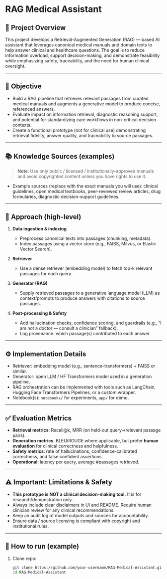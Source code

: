 # RAG Medical Assistant

## 📌 Project Overview
This project develops a Retrieval-Augmented Generation (RAG) — based AI assistant that leverages canonical medical manuals and domain texts to help answer clinical and healthcare questions. The goal is to reduce information overload, support decision-making, and demonstrate feasibility while emphasizing safety, traceability, and the need for human clinical oversight.

---

## 🎯 Objective
- Build a RAG pipeline that retrieves relevant passages from curated medical manuals and augments a generative model to produce concise, referenced answers.
- Evaluate impact on information retrieval, diagnostic reasoning support, and potential for standardizing care workflows in non-critical decision contexts.
- Create a functional prototype (not for clinical use) demonstrating retrieval fidelity, answer quality, and traceability to source passages.

---

## 📚 Knowledge Sources (examples)
> **Note**: Use only public / licensed / institutionally-approved manuals and avoid copyrighted content unless you have rights to use it.
- Example sources (replace with the exact manuals you will use): clinical guidelines, open medical textbooks, peer-reviewed review articles, drug formularies, diagnostic decision-support guidelines.

---

## 🧭 Approach (high-level)
1. **Data ingestion & indexing**  
   - Preprocess canonical texts into passages (chunking, metadata).  
   - Index passages using a vector store (e.g., FAISS, Milvus, or Elastic Vector Search).

2. **Retriever**  
   - Use a dense retriever (embedding model) to fetch top-k relevant passages for each query.

3. **Generator (RAG)**  
   - Supply retrieved passages to a generative language model (LLM) as context/prompts to produce answers with citations to source passages.

4. **Post-processing & Safety**  
   - Add hallucination checks, confidence scoring, and guardrails (e.g., “I am not a doctor — consult a clinician” fallback).  
   - Log provenance: which passage(s) contributed to each answer.

---

## ⚙️ Implementation Details
- Retriever: embedding model (e.g., sentence-transformers) + FAISS or similar.
- Generator: open LLM / HF Transformers model used in a generation pipeline.
- RAG orchestration can be implemented with tools such as LangChain, Hugging Face Transformers Pipelines, or a custom wrapper.
- Notebook(s): `notebooks/` for experiments, `app/` for demo.

---

## ✅ Evaluation Metrics
- **Retrieval metrics**: Recall@k, MRR (on held-out query→relevant passage pairs).
- **Generation metrics**: BLEU/ROUGE where applicable, but prefer **human evaluation** for clinical correctness and helpfulness.
- **Safety metrics**: rate of hallucinations, confidence-calibrated correctness, and false confident assertions.
- **Operational**: latency per query, average #passages retrieved.

---

## ⚠️ Important: Limitations & Safety
- **This prototype is NOT a clinical decision-making tool.** It is for research/demonstration only.
- Always include clear disclaimers in UI and README. Require human clinician review for any clinical recommendations.
- Keep an audit log of model outputs and sources for accountability.
- Ensure data / source licensing is compliant with copyright and institutional rules.

---

## 🧪 How to run (example)
1. Clone repo:
   ```bash
   git clone https://github.com/your-username/RAG-Medical-Assistant.git
   cd RAG-Medical-Assistant
